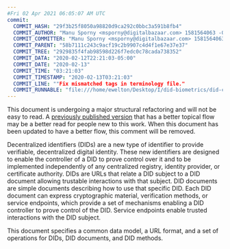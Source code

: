 ```yaml
---
#Fri 02 Apr 2021 06:05:07 AM UTC
commit:
  COMMIT_HASH: "29f3b25f8050a98820d9ca292c0bbc3a591b8fb4"
  COMMIT_AUTHOR: "Manu Sporny <msporny@digitalbazaar.com> 1581564063 -0500"
  COMMIT_COMMITTER: "Manu Sporny <msporny@digitalbazaar.com> 1581564063 -0500"
  COMMIT_PARENT: "58b7111c243c9acf19c2b9907c4d4f1e67e37e37"
  COMMIT_TREE: "2929835f4fab98598d226f7edc0c78cada738352"
  COMMIT_DATA: "2020-02-12T22:21:03-05:00"
  COMMIT_DATE: "2020-02-13"
  COMMIT_TIME: "03:21:03"
  COMMIT_TIMESTAMP: "2020-02-13T03:21:03"
  COMMIT_LINE: ""Fix mismatched tags in terminology file."
  COMMIT_RUNNABLE: "file:///home/ewelton/Desktop/I/did-biometrics/did-core-dataset/analysis/gitinfo/29f3b25f8050a98820d9ca292c0bbc3a591b8fb4/snapshot/index.html"
---
```


<section id="abstract">
<p class="issue">
This document is undergoing a major structural refactoring and will not be easy
to read. A <a href="https://www.w3.org/TR/2019/WD-did-core-20191209/">previously
published version</a> that has a better topical flow may be a better read for
people new to this work. When this document has been updated to have a
better flow, this comment will be removed.
    </p>
<p>
<a>Decentralized identifiers</a> (DIDs) are a new type of identifier to
provide verifiable, decentralized digital identity. These new identifiers are
designed to enable the controller of a <a>DID</a> to prove control over
it and to be implemented independently of any centralized registry, identity
provider, or certificate authority. <a>DIDs</a> are URLs that relate a
<a>DID subject</a> to a <a>DID document</a> allowing trustable interactions with
that subject. <a>DID documents</a> are simple documents describing how to use
that specific <a>DID</a>. Each <a>DID document</a> can express cryptographic
material, verification methods, or <a>service endpoints</a>, which provide a
set of mechanisms enabling a <a>DID controller</a> to prove control of the
<a>DID</a>. <a>Service endpoints</a> enable trusted interactions with the
<a>DID subject</a>.
    </p>
<p>
This document specifies a common data model, a URL format, and a set of
operations for <a>DIDs</a>, <a>DID documents</a>, and <a>DID methods</a>.
    </p>
</section>
